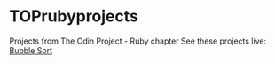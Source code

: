 # TOPrubyprojects
Projects from The Odin Project - Ruby chapter
See these projects live:
[Bubble Sort](https://repl.it/repls/EdibleWearablePasswords)
